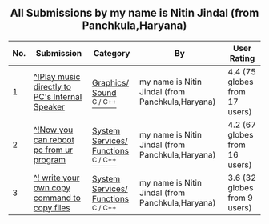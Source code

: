 ﻿<div align="center">

## All Submissions by my name  is Nitin Jindal \(from Panchkula,Haryana\)

</div>

No.  | Submission | Category | By   | User Rating
---- | ---------- | -------- | ---- | -----------
1 | [^\!Play music directly to PC's Internal Speaker<br />](https://github.com/Planet-Source-Code/my-name-is-nitin-jindal-from-panchkula-haryana-play-music-directly-to-pc-s-internal-speake__3-7587) | [Graphics/ Sound<br /><sup>C / C++</sup>](../ByCategory/graphics-sound__3-15.md) | my name  is Nitin Jindal \(from Panchkula,Haryana\) | 4.4 (75 globes from 17 users)
2 | [^\!Now you can reboot pc from ur program<br />](https://github.com/Planet-Source-Code/my-name-is-nitin-jindal-from-panchkula-haryana-now-you-can-reboot-pc-from-ur-program__3-7588) | [System Services/ Functions<br /><sup>C / C++</sup>](../ByCategory/system-services-functions__3-23.md) | my name  is Nitin Jindal \(from Panchkula,Haryana\) | 4.2 (67 globes from 16 users)
3 | [^\! write your own copy command to copy files<br />](https://github.com/Planet-Source-Code/my-name-is-nitin-jindal-from-panchkula-haryana-write-your-own-copy-command-to-copy-files__3-7577) | [System Services/ Functions<br /><sup>C / C++</sup>](../ByCategory/system-services-functions__3-23.md) | my name  is Nitin Jindal \(from Panchkula,Haryana\) | 3.6 (32 globes from 9 users)
